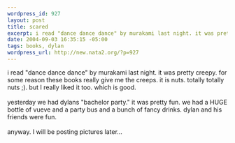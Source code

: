 ```yaml
--- 
wordpress_id: 927
layout: post
title: scared
excerpt: i read "dance dance dance" by murakami last night. it was pretty creepy. for some reason these books really give me the creeps. it is nuts. totally totally nuts ;). but I really liked it too. which is good. yesterday we had dylans "bachelor party." it was pretty fun. we had a HUGE bottle of vueve and a party bus and a bunch of fancy drinks. dylan and his friends were fun. anywa...
date: 2004-09-03 16:35:15 -05:00
tags: books, dylan
wordpress_url: http://new.nata2.org/?p=927
---
```

i read "dance dance dance" by murakami last night. it was pretty creepy. for some reason these books really give me the creeps. it is nuts. totally totally nuts ;). but I really liked it too. which is good. <Br><br/>yesterday we had dylans "bachelor party." it was pretty fun. we had a HUGE bottle of vueve and a party bus and a bunch of fancy drinks. dylan and his friends were fun. <br/><br/>anyway. I will be posting pictures later...

